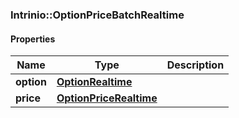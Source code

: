 

[//]: # (CLASS:Intrinio::OptionPriceBatchRealtime)

[//]: # (KIND:object)

### Intrinio::OptionPriceBatchRealtime

#### Properties

[//]: # (START_DEFINITION)

Name | Type | Description
------------ | ------------- | -------------
**option** | [**OptionRealtime**](OptionRealtime.md) |  &nbsp;
**price** | [**OptionPriceRealtime**](OptionPriceRealtime.md) |  &nbsp;

[//]: # (END_DEFINITION)


[//]: # (CONTAINED_CLASS:Intrinio::OptionRealtime)


[//]: # (CONTAINED_CLASS:Intrinio::OptionPriceRealtime)



